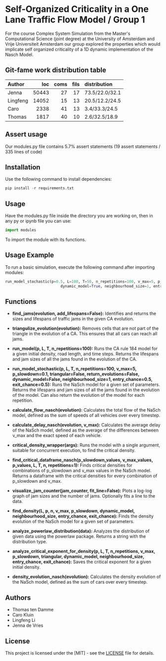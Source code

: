 
# Self-Organized Criticality in a One Lane Traffic Flow Model / Group 1

For the course Complex System Simulation from the Master's Computational Science (joint degree) at the University of Amsterdam and Vrije Universiteit Amsterdam our group explored the properties which would implicate self organized criticality of a 1D dynamic implementation of the Nasch Model.


## Git-fame work distribution table
| Author    |   loc |   coms |   fils |  distribution   |
|:----------|------:|-------:|-------:|:----------------|
| Jenna     | 50443 |     27 |     17 | 73.5/22.0/32.1  |
| Lingfeng  | 14052 |     15 |     13 | 20.5/12.2/24.5  |
| Caro      |  2338 |     41 |     13 | 3.4/33.3/24.5   |
| Thomas    |  1817 |     40 |     10 | 2.6/32.5/18.9   |


## Assert usage
Our modules.py file contains 5.7% assert statements (19 assert statements / 335 lines of code)

## Installation
Use the following command to install dependencies:

```python
pip install -r requirements.txt
```

## Usage
Have the modules.py file inside the directory you are working on, then in any py or ipynb file you can use:

```python
import modules
```

To import the module with its functions.

## Usage Example
To run a basic simulation, execute the following command after importing modules:

```python
run_model_stochastic(p=0.5, L=100, T=50, n_repetitions=100, v_max=5, p_slowdown=0.1, triangular=False, return_evolutions=False, 
                         dynamic_model=True, neighbourhood_size=1, entry_chance=0.5, exit_chance=0.5)
```


## Functions

- **find_jams(evolution, add_lifespans=False):**
  Identifies and returns the sizes and lifespans of traffic jams in the given CA evolution.

- **triangulize_evolution(evolution):**
  Removes cells that are not part of the triangle in the evolution of a CA. This ensures that all cars can reach all jams.

- **run_model(p, L, T, n_repetitions=100):**
  Runs the CA rule 184 model for a given initial density, road length, and time steps. Returns the lifespans and jam sizes of all the jams found in the evolution of the CA.

- **run_model_stochastic(p, L, T, n_repetitions=100, v_max=5, p_slowdown=0.1, triangular=False, return_evolutions=False, dynamic_model=False, neighbourhood_size=1, entry_chance=0.5, exit_chance=0.5):**
  Runs the NaSch model for a given set of parameters. Returns the lifespans and jam sizes of all the jams found in the evolution of the model. Can also return the evolution of the model for each repetition.

- **calculate_flow_nasch(evolution):**
  Calculates the total flow of the NaSch model, defined as the sum of speeds of all vehicles over every timestep.

- **calculate_delay_nasch(evolution, v_max):**
  Calculates the average delay of the NaSch model, defined as the average of the differences between v_max and the exact speed of each vehicle.

- **critical_density_wrapper(args):**
  Runs the model with a single argument, suitable for concurrent execution, to find the critical density.

- **find_critical_dataframe_nasch(p_slowdown_values, v_max_values, p_values, L, T, n, repetitions=1):**
  Finds critical densities for combinations of p_slowdown and v_max values in the NaSch model. Returns a dataframe with the critical densities for every combination of p_slowdown and v_max.

- **visualize_jam_counter(jam_counter, fit_line=False):**
  Plots a log-log graph of jam sizes and the number of jams. Optionally fits a line to the data.

- **find_density(L, p, n, v_max, p_slowdown, dynamic_model, neighbourhood_size, entry_chance, exit_chance):**
  Finds the density evolution of the NaSch model for a given set of parameters.

- **analyze_powerlaw_distribution(data):**
  Analyzes the distribution of given data using the powerlaw package. Returns a string with the distribution type.

- **analyze_critical_exponent_for_density(p, L, T, n_repetitions, v_max, p_slowdown, triangular, dynamic_model, neighbourhood_size, entry_chance, exit_chance):**
  Saves the critical exponent for a given initial density.

- **density_evolution_nasch(evolution):**
  Calculates the density evolution of the NaSch model, defined as the sum of cars over every timestep.

## Authors

- Thomas ten Damme
- Caro Kluin
- Lingfeng Li
- Jenna de Vries

## License

This project is licensed under the [MIT] - see the [LICENSE](LICENSE) file for details.


